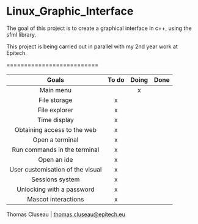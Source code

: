 # Linux_Graphic_Interface

The goal of this project is to create a graphical interface in c++, using the sfml library.

This project is being carried out in parallel with my 2nd year work at Epitech.

==========================

|              Goals                | To do | Doing | Done |
|:---------------------------------:|:-----:|:-----:|:----:|
| Main menu                         |       | x     |      |
| File storage                      | x     |       |      |
| File explorer                     | x     |       |      |
| Time display                      | x     |       |      |
| Obtaining access to the web       | x     |       |      |
| Open a terminal                   | x     |       |      |
| Run commands in the terminal      | x     |       |      |
| Open an ide                       | x     |       |      |
| User customisation of the visual  | x     |       |      |
| Sessions system                   | x     |       |      |
| Unlocking with a password         | x     |       |      |
| Mascot interactions               | x     |       |      |

Thomas Cluseau | 
thomas.cluseau@epitech.eu
